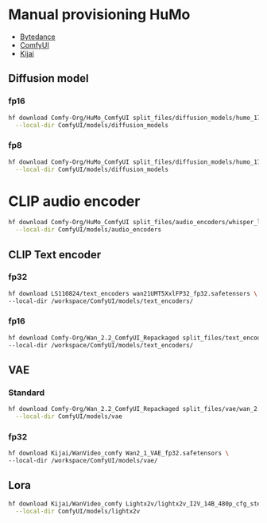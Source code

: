# Manual provisioning HuMo

- [Bytedance](https://huggingface.co/bytedance-research/HuMo)
- [ComfyUI](https://huggingface.co/Comfy-Org/HuMo_ComfyUI)
- [Kijai](https://huggingface.co/Kijai/WanVideo_comfy/tree/main/Wan22-Lightning)

## Diffusion model

### fp16

```bash
hf download Comfy-Org/HuMo_ComfyUI split_files/diffusion_models/humo_17B_fp16.safetensors \
  --local-dir ComfyUI/models/diffusion_models
```

### fp8

```bash
hf download Comfy-Org/HuMo_ComfyUI split_files/diffusion_models/humo_17B_fp8_e4m3fn.safetensors \
  --local-dir ComfyUI/models/diffusion_models
```

# CLIP audio encoder

```bash
hf download Comfy-Org/HuMo_ComfyUI split_files/audio_encoders/whisper_large_v3_fp16.safetensors \
  --local-dir ComfyUI/models/audio_encoders
```

## CLIP Text encoder

### fp32

```bash
hf download LS110824/text_encoders wan21UMT5XxlFP32_fp32.safetensors \
--local-dir /workspace/ComfyUI/models/text_encoders/
```

### fp16

```bash
hf download Comfy-Org/Wan_2.2_ComfyUI_Repackaged split_files/text_encoders/umt5_xxl_fp16.safetensors \
--local-dir /workspace/ComfyUI/models/text_encoders/
```

## VAE

### Standard

```bash
hf download Comfy-Org/Wan_2.2_ComfyUI_Repackaged split_files/vae/wan_2.1_vae.safetensors \
  --local-dir ComfyUI/models/vae
```

### fp32

```bash
hf download Kijai/WanVideo_comfy Wan2_1_VAE_fp32.safetensors \
--local-dir /workspace/ComfyUI/models/vae/
```

## Lora

```bash
hf download Kijai/WanVideo_comfy Lightx2v/lightx2v_I2V_14B_480p_cfg_step_distill_rank64_bf16.safetensors \
  --local-dir ComfyUI/models/lightx2v
```
